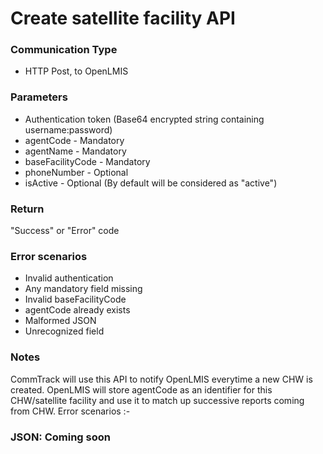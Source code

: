 # Create satellite facility API

### Communication Type

- HTTP Post, to OpenLMIS

### Parameters

- Authentication token (Base64 encrypted string containing username:password)
- agentCode - Mandatory
- agentName - Mandatory
- baseFacilityCode - Mandatory
- phoneNumber - Optional
- isActive - Optional (By default will be considered as "active")

### Return

"Success" or "Error" code

### Error scenarios

- Invalid authentication
- Any mandatory field missing
- Invalid baseFacilityCode
- agentCode already exists
- Malformed JSON
- Unrecognized field

### Notes

CommTrack will use this API to notify OpenLMIS everytime a new CHW is created. OpenLMIS will store agentCode as an identifier for this CHW/satellite facility and use it to match up successive reports coming from CHW.
Error scenarios :-

### JSON: Coming soon

